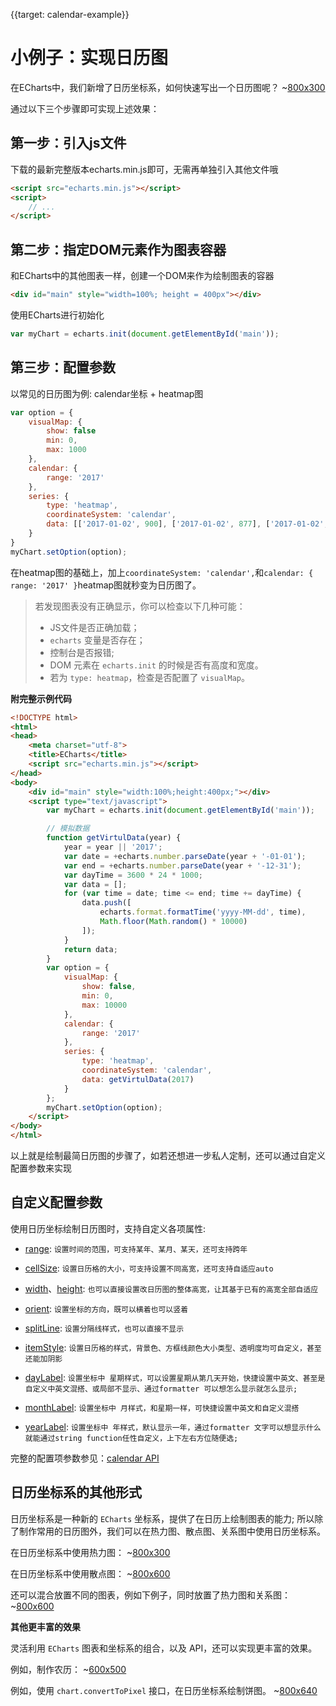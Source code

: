 {{target: calendar-example}}

# 小例子：实现日历图

在ECharts中，我们新增了日历坐标系，如何快速写出一个日历图呢？
~[800x300](${galleryViewPath}calendar-simple&edit=1&reset=1)

通过以下三个步骤即可实现上述效果：

## 第一步：引入js文件
下载的最新完整版本echarts.min.js即可，无需再单独引入其他文件哦

```html
<script src="echarts.min.js"></script>
<script>
    // ...
</script>
```

## 第二步：指定DOM元素作为图表容器
和ECharts中的其他图表一样，创建一个DOM来作为绘制图表的容器
```html
<div id="main" style="width=100%; height = 400px"></div>
```
使用ECharts进行初始化
```js
var myChart = echarts.init(document.getElementById('main'));
```

## 第三步：配置参数
以常见的日历图为例: calendar坐标 + heatmap图

```js
var option = {
    visualMap: {
        show: false
        min: 0,
        max: 1000
    },
    calendar: {
        range: '2017'
    },
    series: {
        type: 'heatmap',
        coordinateSystem: 'calendar',
        data: [['2017-01-02', 900], ['2017-01-02', 877], ['2017-01-02', 699], ...]
    }
}
myChart.setOption(option);
```
在heatmap图的基础上，加上`coordinateSystem: 'calendar',`和`calendar: { range: '2017' }`heatmap图就秒变为日历图了。

> 若发现图表没有正确显示，你可以检查以下几种可能：
>
> - JS文件是否正确加载；
> - `echarts` 变量是否存在；
> - 控制台是否报错;
> - DOM 元素在 `echarts.init` 的时候是否有高度和宽度。
> - 若为 `type: heatmap`，检查是否配置了 `visualMap`。

**附完整示例代码**

```html
<!DOCTYPE html>
<html>
<head>
    <meta charset="utf-8">
    <title>ECharts</title>
    <script src="echarts.min.js"></script>
</head>
<body>
    <div id="main" style="width:100%;height:400px;"></div>
    <script type="text/javascript">
        var myChart = echarts.init(document.getElementById('main'));

        // 模拟数据
        function getVirtulData(year) {
            year = year || '2017';
            var date = +echarts.number.parseDate(year + '-01-01');
            var end = +echarts.number.parseDate(year + '-12-31');
            var dayTime = 3600 * 24 * 1000;
            var data = [];
            for (var time = date; time <= end; time += dayTime) {
                data.push([
                    echarts.format.formatTime('yyyy-MM-dd', time),
                    Math.floor(Math.random() * 10000)
                ]);
            }
            return data;
        }
        var option = {
            visualMap: {
                show: false,
                min: 0,
                max: 10000
            },
            calendar: {
                range: '2017'
            },
            series: {
                type: 'heatmap',
                coordinateSystem: 'calendar',
                data: getVirtulData(2017)
            }
        };
        myChart.setOption(option);
    </script>
</body>
</html>

```
以上就是绘制最简日历图的步骤了，如若还想进一步私人定制，还可以通过自定义配置参数来实现

## 自定义配置参数

使用日历坐标绘制日历图时，支持自定义各项属性:

- [range](option.html#calendar.range): `设置时间的范围，可支持某年、某月、某天，还可支持跨年`

- [cellSize](option.html#calendar.cellSize): `设置日历格的大小，可支持设置不同高宽，还可支持自适应auto`

- [width](option.html#calendar.width)、[height](http://xxx): `也可以直接设置改日历图的整体高宽，让其基于已有的高宽全部自适应`

- [orient](option.html#calendar.orient): `设置坐标的方向，既可以横着也可以竖着`

- [splitLine](option.html#calendar.splitLine): `设置分隔线样式，也可以直接不显示`

- [itemStyle](option.html#calendar.itemStyle): `设置日历格的样式，背景色、方框线颜色大小类型、透明度均可自定义，甚至还能加阴影`

- [dayLabel](option.html#calendar.dayLabel): `设置坐标中 星期样式，可以设置星期从第几天开始，快捷设置中英文、甚至是自定义中英文混搭、或局部不显示、通过formatter 可以想怎么显示就怎么显示;`

- [monthLabel](option.html#calendar.monthLabel): `设置坐标中 月样式，和星期一样，可快捷设置中英文和自定义混搭`

- [yearLabel](option.html#calendar.yearLabel): `设置坐标中 年样式，默认显示一年，通过formatter 文字可以想显示什么就能通过string function任性自定义，上下左右方位随便选;`


完整的配置项参数参见：[calendar API](option.html#calendar)


## 日历坐标系的其他形式
日历坐标系是一种新的 `ECharts` 坐标系，提供了在日历上绘制图表的能力; 所以除了制作常用的日历图外，我们可以在热力图、散点图、关系图中使用日历坐标系。

在日历坐标系中使用热力图：
~[800x300](${galleryViewPath}calendar-heatmap&edit=1&reset=1)

在日历坐标系中使用散点图：
~[800x600](${galleryViewPath}calendar-effectscatter&edit=1&reset=1)

还可以混合放置不同的图表，例如下例子，同时放置了热力图和关系图：
~[800x600](${galleryViewPath}calendar-graph&edit=1&reset=1)

**其他更丰富的效果**

灵活利用 `ECharts` 图表和坐标系的组合，以及 API，还可以实现更丰富的效果。

例如，制作农历：
~[600x500](${galleryViewPath}calendar-lunar&edit=1&reset=1)

例如，使用 `chart.convertToPixel` 接口，在日历坐标系绘制饼图。
~[800x640](${galleryViewPath}calendar-pie&edit=1&reset=1)



